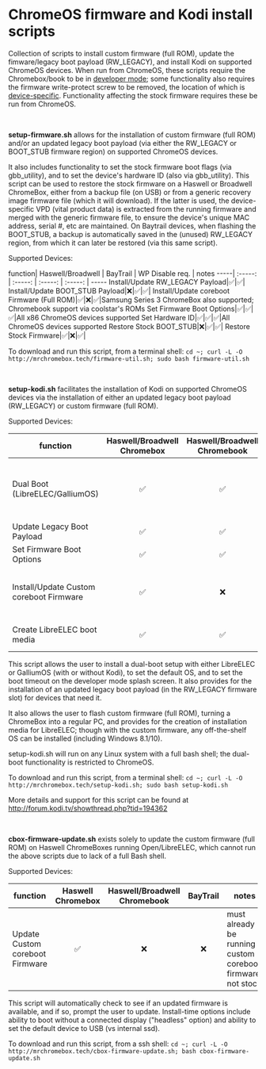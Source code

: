 # ChromeOS firmware and Kodi install scripts
Collection of scripts to install custom firmware (full ROM), update the fimware/legacy boot payload (RW_LEGACY), and install Kodi on supported ChromeOS devices. When run from ChromeOS, these scripts require the Chromebox/book to be in [developer mode](https://www.chromium.org/chromium-os/poking-around-your-chrome-os-device#TOC-Putting-your-Chrome-OS-Device-into-Developer-Mode); some functionality also requires the firmware write-protect screw to be removed, the location of which is [device-specific](https://www.chromium.org/chromium-os/developer-information-for-chrome-os-devices).  Functionality affecting the stock firmware requires these be run from ChromeOS.

&nbsp;

**setup-firmware.sh** allows for the installation of custom firmware (full ROM) and/or an updated legacy boot payload (via either the RW_LEGACY or BOOT_STUB firmware region) on supported ChromeOS devices.

It also includes functionality to set the stock firmware boot flags (via gbb_utility), and to set the device's hardware ID (also via gbb_utility). This script can be used to restore the stock firmware on a Haswell or Broadwell ChromeBox, either from a backup file (on USB) or from a generic recovery image firmware file (which it will download).  If the latter is used, the device-specific VPD (vital product data) is extracted from the running firmware and merged with the generic firmware file, to ensure the device's unique MAC address, serial #, etc are maintained. On Baytrail devices, when flashing the BOOT_STUB, a backup is automatically saved in the (unused) RW_LEGACY region, from which it can later be restored (via this same script).


Supported Devices:

function| Haswell/Broadwell | BayTrail | WP Disable req. |  notes
-----| :-----: | :-----: | :-----: | :-----: | -----
Install/Update RW_LEGACY Payload|:white_check_mark:|:white_check_mark:|
Install/Update BOOT_STUB Payload|:x:|:white_check_mark:|:white_check_mark:|
Install/Update coreboot Firmware (Full ROM)|:white_check_mark:|:x:|:white_check_mark:|Samsung Series 3 ChromeBox also supported; Chromebook support via coolstar's ROMs
Set Firmware Boot Options|:white_check_mark:|:white_check_mark:|:white_check_mark:|All x86 ChromeOS devices supported
Set Hardware ID|:white_check_mark:|:white_check_mark:|:white_check_mark:|All ChromeOS devices supported
Restore Stock BOOT_STUB|:x:|:white_check_mark:|:white_check_mark:|
Restore Stock Firmware|:white_check_mark:|:x:|:white_check_mark:|

To download and run this script, from a terminal shell: `cd ~; curl -L -O http://mrchromebox.tech/firmware-util.sh; sudo bash firmware-util.sh`

&nbsp;

**setup-kodi.sh** facilitates the installation of Kodi on supported ChromeOS devices via the installation of either an updated legacy boot payload (RW_LEGACY) or custom firmware (full ROM).

Supported Devices:

function| Haswell/Broadwell Chromebox | Haswell/Broadwell Chromebook | BayTrail | WP Disable | notes
----- | :-----: | :-----: | :-----: | :-----: |-----
Dual Boot (LibreELEC/GalliumOS)|:white_check_mark:|:white_check_mark:|:white_check_mark:| |automatically updates legacy boot payload (RW_LEGACY) as needed
Update Legacy Boot Payload|:white_check_mark:|:white_check_mark:|:white_check_mark:|
Set Firmware Boot Options|:white_check_mark:|:white_check_mark:|:white_check_mark:|:white_check_mark:|
Install/Update Custom coreboot Firmware|:white_check_mark:|:x:|:x:|:white_check_mark:|Samsung Series 3 ChromeBox also supported
Create LibreELEC boot media|:white_check_mark:|:white_check_mark:| | |added solely for convenience

This script allows the user to install a dual-boot setup with either LibreELEC or GalliumOS
(with or without Kodi), to set the default OS, and to set the boot timeout on the 
developer mode splash screen.  It also provides for the installation of an updated
legacy boot payload (in the RW_LEGACY firmware slot) for devices that need it.

It also allows the user to flash custom firmware (full ROM), turning a ChromeBox into a regular PC, and provides for the creation of installation media for LibreELEC; though with the custom firmware, any off-the-shelf OS can be installed (including Windows 8.1/10).

setup-kodi.sh will run on any Linux system with a full bash shell; the dual-boot functionality is restricted to ChromeOS.

To download and run this script, from a terminal shell: `cd ~; curl -L -O http://mrchromebox.tech/setup-kodi.sh; sudo bash setup-kodi.sh`

More details and support for this script can be found at http://forum.kodi.tv/showthread.php?tid=194362

&nbsp;

**cbox-firmware-update.sh** exists solely to update the custom firmware (full ROM) on Haswell ChromeBoxes running
Open/LibreELEC, which cannot run the above scripts due to lack of a full Bash shell.

Supported Devices:

function| Haswell Chromebox | Haswell/Broadwell Chromebook | BayTrail | notes
----- | :-----: | :-----: | :-----: | -----
Update Custom coreboot Firmware|:white_check_mark:|:x:|:x:|must already be running custom coreboot firmware, not stock

This script will automatically check to see if an updated firmware is available, and if so, prompt the user to update.  Install-time options include ability to boot without a connected display ("headless" option) and ability to set the default device to USB (vs internal ssd). 

To download and run this script, from a ssh shell: `cd ~; curl -L -O http://mrchromebox.tech/cbox-firmware-update.sh; bash cbox-firmware-update.sh`
